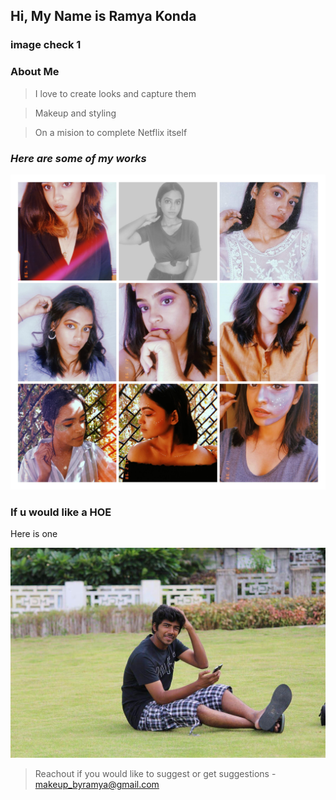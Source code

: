 ## Hi, My Name is Ramya Konda 
### image check 1
### **About Me**

> I love to create looks and capture them

> Makeup and styling 

> On a mision to complete Netflix itself

### ***Here are some of my works***

![collage](/src/collage.jpg)

### If u would like a HOE
Here is one

![hoe](/src/hoe.jpg)

> Reachout if you would like to suggest or get suggestions - makeup_byramya@gmail.com 
